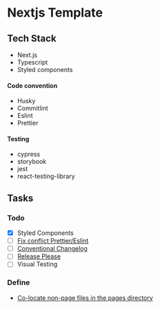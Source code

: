 # Nextjs Template

## Tech Stack

- Next.js
- Typescript
- Styled components

#### Code convention

- Husky
- Commitlint
- Eslint
- Prettier

#### Testing

- cypress
- storybook
- jest
- react-testing-library

## Tasks

### Todo

- [x] Styled Components
- [ ] [Fix conflict Prettier/Eslint](https://khalilstemmler.com/blogs/tooling/prettier/)
- [ ] [Conventional Changelog](https://github.com/conventional-changelog/conventional-changelog)
- [ ] [Release Please](https://github.com/googleapis/release-please)
- [ ] Visual Testing

### Define

- [Co-locate non-page files in the pages directory](https://github.com/vercel/next.js/issues/8454)
